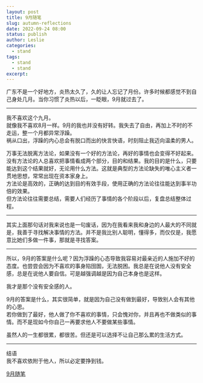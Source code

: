```yaml
---
layout: post
title: 9月随笔
slug: autumn-reflections
date: 2022-09-24 08:00
status: publish
author: Leslie
categories: 
  - stand 
tags:
  - stand 
  - stand 
excerpt: 
---
```


广东不是一个好地方，炎热太久了，久的让人忘记了月份。许多时候都感觉不到自己身处几月。当你习惯了炎热以后，一眨眼，9月就过去了。  

---

我不喜欢这个九月。  
就像我不喜欢8月一样。9月的我也并没有好转。我失去了自由，再加上不时的不走运，整一个月都异常浮躁。  
祸从口出，浮躁的内心总会有脱口而出的快言快语，时刻阻止我迈向温柔的男人。  


万事无法脱离方法论，如果没有一个好的方法论，再好的事情也会变得不好起来。  
没有方法论的人总喜欢把事情看成两个部分，目的和结果。我的目的是什么，只要能达到这个结果就好，无论用什么方法。这就是典型的方法论缺失的唯心主义者一贯地思想，常常出现在资本家身上。  
方法论是高效的，正确的达到目的有效手段，使用正确的方法论往往能达到事半功倍的效果。  
但方法论往往需要总结，需要人们经历了事情的各个阶段以后，复盘总结整体过程。  

---

其实上面那句话对我来说也是一句废话，因为在我看来我和身边的人最大的不同就是，我善于寻找解决事情的方法。并不是我比别人聪明，懂得多，而仅仅是，我愿意比她们多做一件事，那就是寻找答案。

---

所以，9月的答案是什么呢？因为浮躁的心态导致我容易对最亲近的人施加不好的态度。也尝尝会因为不喜欢的事身陷囹圄，无法脱困。我总是在说他人没有安全感，总是在说他人要自信。可是越强调越是因为自己本身也是这样。  

我才是那个没有安全感的人。  

9月的答案是什么，其实很简单，就是因为自己没有做到最好，导致别人会有其他的心思。  
若你做到了最好，他人做了你不喜欢的事情，只会愧对你，并且再也不做类似的事情。而不是现如今你自己一再要求他人不要做某些事情。  

虽然人的一生都很累，都很苦。但还是可以选择不让自己那么累的生活方式。

---

结语  
我不喜欢依附于他人，所以必定要挣到钱。

[9月随笔](https://github.com/lesnolie/Marverick/issues/15)

